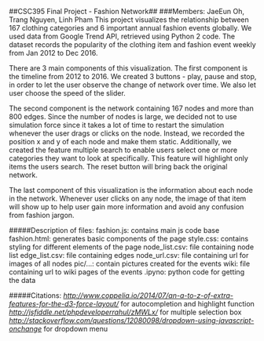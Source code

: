 ##CSC395 Final Project - Fashion Network##
###Members: JaeEun Oh, Trang Nguyen, Linh Pham
This project visualizes the relationship between 167 clothing categories and 6 important annual fashion events globally. We used data from Google Trend API, retrieved using Python 2 code. The dataset records the popularity of the clothing item and fashion event weekly from Jan 2012 to Dec 2016.

There are 3 main components of this visualization. The first component is the timeline from 2012 to 2016. We created 3 buttons - play, pause and stop, in order to let the user observe the change of network over time. We also let user choose the speed of the slider.

The second component is the network containing 167 nodes and more than 800 edges. Since the number of nodes is large, we decided not to use simulation force since it takes a lot of time to restart the simulation whenever the user drags or clicks on the node. Instead, we recorded the position x and y of each node and make them static. Additionally, we created the feature multiple search to enable users select one or more categories they want to look at specifically. This feature will highlight only items the users search. The reset button will bring back the original network.

The last component of this visualization is the information about each node in the network. Whenever user clicks on any node, the image of that item will show up to help user gain more information and avoid any confusion from fashion jargon.

#####Description of files:
fashion.js: contains main js code base
fashion.html: generates basic components of the page
style.css: contains styling for different elements of the page
node_list.csv: file containing node list
edge_list.csv: file containing edges
node_url.csv: file containing url for images of all nodes
pic/...: contain pictures created for the events
wiki: file containing url to wiki pages of the events
.ipyno: python code for getting the data


#####Citations: 
*http://www.coppelia.io/2014/07/an-a-to-z-of-extra-features-for-the-d3-force-layout/* for autocompletion and highlight function
*http://jsfiddle.net/phpdeveloperrahul/zMWLx/* for multiple selection box
*http://stackoverflow.com/questions/12080098/dropdown-using-javascript-onchange* for dropdown menu